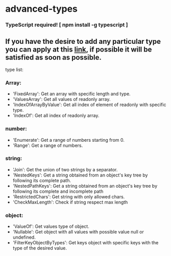 # advanced-types
### TypeScript required! [ npm install -g typescript ]
## If you have the desire to add any particular type you can apply at this [link](http://macheoo.altervista.org/advancedtypes/index.php), if possible it will be satisfied as soon as possible.


type list:
### Array:
* 'FixedArray': Get an array with specific length and type.
* 'ValuesArray':  Get all values of readonly array.
* 'IndexOfArrayByValue':  Get all index of element of readonly with specific type.
* 'IndexOf':  Get all index of readonly array.
### number:
* 'Enumerate': Get a range of numbers starting from 0.
* 'Range': Get a range of numbers. 
### string: 
* 'Join': Get the union of two strings by a separator.
* 'NestedKeys': Get a string obtained from an object's key tree by following its complete path.
* 'NestedPathKeys': Get a string obtained from an object's key tree by following its complete and incomplete path 
* 'RestrictedChars': Get string with only allowed chars.
* 'CheckMaxLength': Check if string respect max length
### object: 
* 'ValueOf': Get values type of object.
* 'Nullable': Get object with all values with possible value null or undefined.
* 'FilterKeyObjectByTypes': Get keys object with specific keys with the type of the desired value.




<!-- 
The output scaffolding has the following structure:

>NAME_COMPONENT/
>
>├── NAME_COMPONENT.(tsx | jsx)
>
>├── NAME_COMPONENT.(css | scss) -->

  
